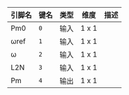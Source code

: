 <!--
DO NOT EDIT THIS FILE DIRECTLY.
This file is generated by tools/comp-docs.js.
All changes will be overwritten by regeneration.
-->

<slot class="model-pins">

| 引脚名 | 键名 | 类型 | 维度 | 描述 |
|:------ |:---- |:----:|:----:|:---- |
| Pm0 | `0` | 输入 | 1 x 1 |  |
| ωref | `1` | 输入 | 1 x 1 |  |
| ω | `2` | 输入 | 1 x 1 |  |
| L2N | `3` | 输入 | 1 x 1 |  |
| Pm | `4` | 输出 | 1 x 1 |  |

</slot>
